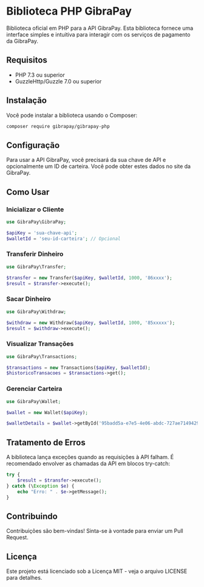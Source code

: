 # Biblioteca PHP GibraPay

Biblioteca oficial em PHP para a API GibraPay. Esta biblioteca fornece uma interface simples e intuitiva para interagir com os serviços de pagamento da GibraPay.

## Requisitos

- PHP 7.3 ou superior
- GuzzleHttp/Guzzle 7.0 ou superior

## Instalação

Você pode instalar a biblioteca usando o Composer:

```bash
composer require gibrapay/gibrapay-php
```

## Configuração

Para usar a API GibraPay, você precisará da sua chave de API e opcionalmente um ID de carteira. Você pode obter estes dados no site da GibraPay.

## Como Usar

### Inicializar o Cliente

```php
use GibraPay\GibraPay;

$apiKey = 'sua-chave-api';
$walletId = 'seu-id-carteira'; // Opcional

```

### Transferir Dinheiro

```php
use GibraPay\Transfer;

$transfer = new Transfer($apiKey, $walletId, 1000, '86xxxx');
$result = $transfer->execute();
```

### Sacar Dinheiro

```php
use GibraPay\Withdraw;

$withdraw = new Withdraw($apiKey, $walletId, 1000, '85xxxxx');
$result = $withdraw->execute();
```

### Visualizar Transações

```php
use GibraPay\Transactions;

$transactions = new Transactions($apiKey, $walletId);
$historicoTransacoes = $transactions->get();
```

### Gerenciar Carteira

```php
use GibraPay\Wallet;

$wallet = new Wallet($apiKey);

$walletDetails = $wallet->getById('95badd5a-e7e5-4e06-abdc-727ae7149429');

```

## Tratamento de Erros

A biblioteca lança exceções quando as requisições à API falham. É recomendado envolver as chamadas da API em blocos try-catch:

```php
try {
    $result = $transfer->execute();
} catch (\Exception $e) {
    echo "Erro: " . $e->getMessage();
}
```

## Contribuindo

Contribuições são bem-vindas! Sinta-se à vontade para enviar um Pull Request.

## Licença

Este projeto está licenciado sob a Licença MIT - veja o arquivo LICENSE para detalhes.
